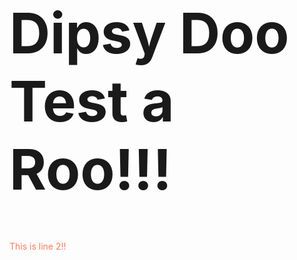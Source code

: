 <h1 style="font-size: 90px" style="color: #FF7A59">Dipsy Doo Test a Roo!!! </h1>
<p style="color: #FF7A59" style="font-size: 90px">This is line 2!! </p>
